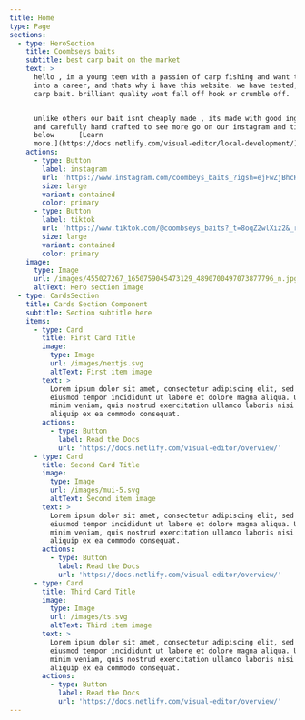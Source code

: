 ```yaml
---
title: Home
type: Page
sections:
  - type: HeroSection
    title: Coombseys baits
    subtitle: best carp bait on the market
    text: >
      hello , im a young teen with a passion of carp fishing and want to turn it
      into a career, and thats why i have this website. we have tested, working
      carp bait. brilliant quality wont fall off hook or crumble off.


      unlike others our bait isnt cheaply made , its made with good ingredients
      and carefully hand crafted to see more go on our instagram and tiktok
      below      [Learn
      more.](https://docs.netlify.com/visual-editor/local-development/)
    actions:
      - type: Button
        label: instagram
        url: 'https://www.instagram.com/coombeys_baits_?igsh=ejFwZjBhcHh3anpj'
        size: large
        variant: contained
        color: primary
      - type: Button
        label: tiktok
        url: 'https://www.tiktok.com/@coombseys_baits?_t=8oqZ2wlXiz2&_r=1'
        size: large
        variant: contained
        color: primary
    image:
      type: Image
      url: /images/455027267_1650759045473129_4890700497073877796_n.jpg
      altText: Hero section image
  - type: CardsSection
    title: Cards Section Component
    subtitle: Section subtitle here
    items:
      - type: Card
        title: First Card Title
        image:
          type: Image
          url: /images/nextjs.svg
          altText: First item image
        text: >
          Lorem ipsum dolor sit amet, consectetur adipiscing elit, sed do
          eiusmod tempor incididunt ut labore et dolore magna aliqua. Ut enim ad
          minim veniam, quis nostrud exercitation ullamco laboris nisi ut
          aliquip ex ea commodo consequat.
        actions:
          - type: Button
            label: Read the Docs
            url: 'https://docs.netlify.com/visual-editor/overview/'
      - type: Card
        title: Second Card Title
        image:
          type: Image
          url: /images/mui-5.svg
          altText: Second item image
        text: >
          Lorem ipsum dolor sit amet, consectetur adipiscing elit, sed do
          eiusmod tempor incididunt ut labore et dolore magna aliqua. Ut enim ad
          minim veniam, quis nostrud exercitation ullamco laboris nisi ut
          aliquip ex ea commodo consequat.
        actions:
          - type: Button
            label: Read the Docs
            url: 'https://docs.netlify.com/visual-editor/overview/'
      - type: Card
        title: Third Card Title
        image:
          type: Image
          url: /images/ts.svg
          altText: Third item image
        text: >
          Lorem ipsum dolor sit amet, consectetur adipiscing elit, sed do
          eiusmod tempor incididunt ut labore et dolore magna aliqua. Ut enim ad
          minim veniam, quis nostrud exercitation ullamco laboris nisi ut
          aliquip ex ea commodo consequat.
        actions:
          - type: Button
            label: Read the Docs
            url: 'https://docs.netlify.com/visual-editor/overview/'
---
```

